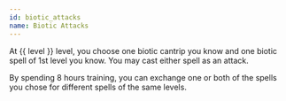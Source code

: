 ```yaml
---
id: biotic_attacks
name: Biotic Attacks
---
```

At {{ level }} level, you choose one biotic cantrip you know and one biotic spell of 1st level you know. 
You may cast either spell as an attack.

By spending 8 hours training, you can exchange one or both of the spells you chose for different spells of the same levels.

